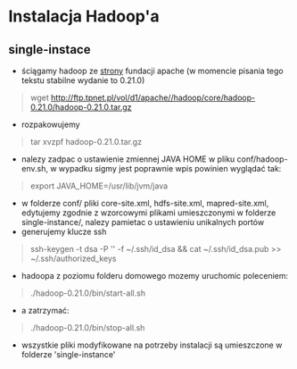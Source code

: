 Instalacja Hadoop'a
===================

single-instace
--------------
* ściągamy hadoop ze [strony](http://hadoop.apache.org/common/releases.html) fundacji apache (w momencie pisania tego tekstu stabilne wydanie to 0.21.0)
> wget http://ftp.tpnet.pl/vol/d1/apache//hadoop/core/hadoop-0.21.0/hadoop-0.21.0.tar.gz
* rozpakowujemy
> tar xvzpf hadoop-0.21.0.tar.gz
* nalezy zadpac o ustawienie zmiennej JAVA HOME w pliku conf/hadoop-env.sh, w wypadku sigmy jest poprawnie wpis powinien wyglądać tak:
> export JAVA_HOME=/usr/lib/jvm/java
* w folderze conf/ pliki core-site.xml, hdfs-site.xml, mapred-site.xml, edytujemy zgodnie z wzorcowymi plikami umieszczonymi w folderze single-instance/, nalezy pamietac o ustawieniu unikalnych portów
* generujemy klucze ssh
> ssh-keygen -t dsa -P '' -f ~/.ssh/id_dsa && cat ~/.ssh/id_dsa.pub >> ~/.ssh/authorized_keys
* hadoopa z poziomu folderu domowego mozemy uruchomic poleceniem:
> ./hadoop-0.21.0/bin/start-all.sh
* a zatrzymać:
> ./hadoop-0.21.0/bin/stop-all.sh
* wszystkie pliki modyfikowane na potrzeby instalacji są umieszczone w folderze 'single-instance'

